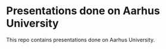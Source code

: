# Presentations done on Aarhus University
This repo contains presentations done on Aarhus University.

